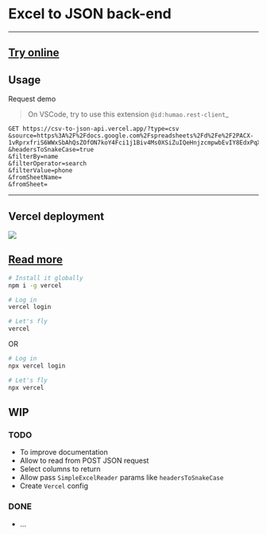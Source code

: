 # Excel to JSON back-end

----

## [Try online](https://csv-to-json-api.vercel.app/?type=csv&source=https%3A%2F%2Fdocs.google.com%2Fspreadsheets%2Fd%2Fe%2F2PACX-1vRprxfriS6WWxSbAhQsZOfON7koY4Fci1j1Biv4Ms0XSiZuIQeHnjzcmpwbEvIY8EdxPqX_PA4Ko9Ky%2Fpub%3Foutput%3Dcsv&headersToSnakeCase=true&filterBy=name&filterOperator=search&filterValue=phone&fromSheetName=&fromSheet=)

## Usage

Request demo
> On VSCode, try to use this extension `@id:humao.rest-client`_
```http
GET https://csv-to-json-api.vercel.app/?type=csv
&source=https%3A%2F%2Fdocs.google.com%2Fspreadsheets%2Fd%2Fe%2F2PACX-1vRprxfriS6WWxSbAhQsZOfON7koY4Fci1j1Biv4Ms0XSiZuIQeHnjzcmpwbEvIY8EdxPqX_PA4Ko9Ky%2Fpub%3Foutput%3Dcsv
&headersToSnakeCase=true
&filterBy=name
&filterOperator=search
&filterValue=phone
&fromSheetName=
&fromSheet=
```

----

## Vercel deployment

<a href="https://vercel.com/new/project?template=https://github.com/tiagofrancafernandes/Excel-to-JSON-API-Server/tree/master"><img src="https://vercel.com/button"></a>

[Read more](https://github.com/vercel-community/php)
----

```sh
# Install it globally
npm i -g vercel

# Log in
vercel login

# Let's fly
vercel
```

OR
```sh
# Log in
npx vercel login

# Let's fly
npx vercel
```
## WIP

### TODO
- To improve documentation
- Allow to read from POST JSON request
- Select columns to return
- Allow pass `SimpleExcelReader` params like `headersToSnakeCase`
- Create `Vercel` config


### DONE
- ...
